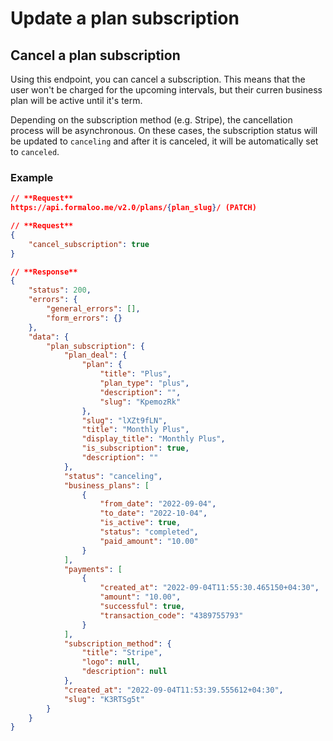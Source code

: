 # Update a plan subscription

## Cancel a plan subscription

Using this endpoint, you can cancel a subscription. This means that the user won't be charged for the upcoming intervals, but their curren business plan will be active until it's term.

Depending on the subscription method (e.g. Stripe), the cancellation process will be asynchronous. On these cases, the subscription status will be updated to `canceling` and after it is canceled, it will be automatically set to `canceled`.

### Example

```json
// **Request**
https://api.formaloo.me/v2.0/plans/{plan_slug}/ (PATCH)

// **Request**
{
    "cancel_subscription": true
}

// **Response**
{
    "status": 200,
    "errors": {
        "general_errors": [],
        "form_errors": {}
    },
    "data": {
        "plan_subscription": {
            "plan_deal": {
                "plan": {
                    "title": "Plus",
                    "plan_type": "plus",
                    "description": "",
                    "slug": "KpemozRk"
                },
                "slug": "lXZt9fLN",
                "title": "Monthly Plus",
                "display_title": "Monthly Plus",
                "is_subscription": true,
                "description": ""
            },
            "status": "canceling",
            "business_plans": [
                {
                    "from_date": "2022-09-04",
                    "to_date": "2022-10-04",
                    "is_active": true,
                    "status": "completed",
                    "paid_amount": "10.00"
                }
            ],
            "payments": [
                {
                    "created_at": "2022-09-04T11:55:30.465150+04:30",
                    "amount": "10.00",
                    "successful": true,
                    "transaction_code": "4389755793"
                }
            ],
            "subscription_method": {
                "title": "Stripe",
                "logo": null,
                "description": null
            },
            "created_at": "2022-09-04T11:53:39.555612+04:30",
            "slug": "K3RTSg5t"
        }
    }
}
```
